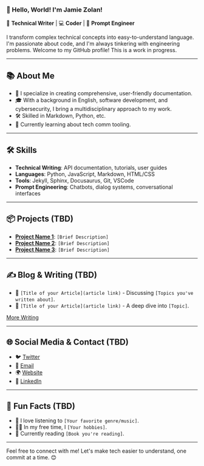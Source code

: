 ### 👋 Hello, World! I'm Jamie Zolan!

📝 **Technical Writer** | 💻 **Coder** | 🔧 **Prompt Engineer**

I transform complex technical concepts into easy-to-understand language. I'm passionate about code, and I'm always tinkering with engineering problems. Welcome to my GitHub profile!  This is a work in progress.

---

## 📚 About Me

- 👀 I specialize in creating comprehensive, user-friendly documentation.
- 🎓 With a background in English, software development, and cybersecurity, I bring a multidisciplinary approach to my work.
- 🛠 Skilled in Markdown, Python, etc.
- 🌱 Currently learning about tech comm tooling.

---

## 🛠 Skills

- **Technical Writing**: API documentation, tutorials, user guides
- **Languages**: Python, JavaScript, Markdown, HTML/CSS
- **Tools**: Jekyll, Sphinx, Docusaurus, Git, VSCode
- **Prompt Engineering**: Chatbots, dialog systems, conversational interfaces

---

## 📦 Projects (TBD)

- **[Project Name 1](project-link)**: `[Brief Description]`
- **[Project Name 2](project-link)**: `[Brief Description]`
- **[Project Name 3](project-link)**: `[Brief Description]`

---

## ✍️ Blog & Writing (TBD)

- 📜 `[Title of your Article](article link)` - Discussing `[Topics you've written about]`.
- 📜 `[Title of your Article](article link)` - A deep dive into `[Topic]`.

[More Writing](your-personal-blog-or-medium-link)

---

## 🌐 Social Media & Contact (TBD)

- 🐦 [Twitter](your-twitter-link)
- 📧 [Email](mailto:your-email)
- 🌍 [Website](your-website-link)
- 💼 [LinkedIn](your-linkedin-link)

---

## 🎉 Fun Facts (TBD)

- 🎵 I love listening to `[Your favorite genre/music]`.
- 🚴‍♀️ In my free time, I `[Your hobbies]`.
- 📖 Currently reading `[Book you're reading]`.

---

Feel free to connect with me! Let's make tech easier to understand, one commit at a time. 😊
